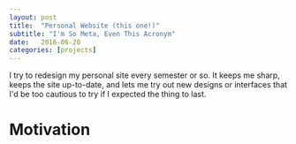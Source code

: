 ```yaml
---
layout: post
title:  "Personal Website (this one!)"
subtitle: "I'm So Meta, Even This Acronym"
date:   2016-06-20
categories: [projects]
---
```


I try to redesign my personal site every semester or so. It keeps me sharp,
keeps the site up-to-date, and lets me try out new designs or interfaces that
I'd be too cautious to try if I expected the thing to last.

# Motivation
